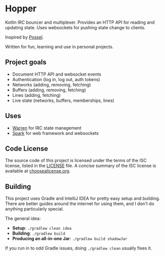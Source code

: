 # Hopper
Kotlin IRC bouncer and multiplexer. Provides an HTTP API for reading and updating state. Uses websockets for pushing state change to clients.

Inspired by [Possel](https://github.com/possel/possel).

Written for fun, learning and use in personal projects.

## Project goals
* Document HTTP API and websocket events
* Authentication (log in, log out, auth tokens)
* Networks (adding, removing, fetching)
* Buffers (adding, removing, fetching)
* Lines (adding, fetching)
* Live state (networks, buffers, memberships, lines)

## Uses
* [Warren](https://github.com/carrotcodes/warren) for IRC state management
* [Spark](https://github.com/perwendel/spark) for web framework and websockets

## Code License
The source code of this project is licensed under the terms of the ISC license, listed in the [LICENSE](LICENSE.md) file. A concise summary of the ISC license is available at [choosealicense.org](http://choosealicense.com/licenses/isc/).

## Building
This project uses Gradle and IntelliJ IDEA for pretty easy setup and building. There are better guides around the internet for using them, and I don't do anything particularly special.

The general idea:
* **Setup**: `./gradlew clean idea`
* **Building**: `./gradlew build`
* **Producing an all-in-one Jar**: `./gradlew build shadowJar`

If you run in to odd Gradle issues, doing `./gradlew clean` usually fixes it.
